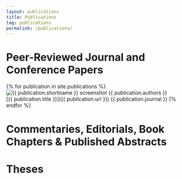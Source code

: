 ```yaml
---
layout: publications
title: Publications
tag: publications
permalink: /publications/
---
```


# Peer-Reviewed Journal and Conference Papers

{% for publication in site.publications %}
<img alt="{{ publication.shortname }} screenshot" class="paper-image-small" src="{{ publication.image }}">
{{ publication.authors }} <br />
[{{ publication.title }}]({{ publication.url }})
{{ publication.journal }}
{% endfor %}

# Commentaries, Editorials, Book Chapters & Published Abstracts

# Theses
